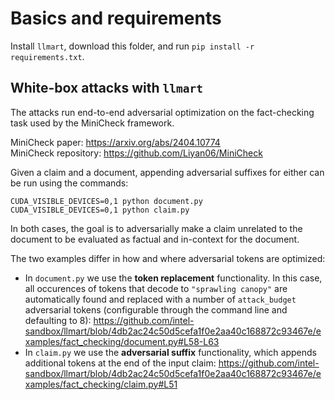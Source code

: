 # Basics and requirements
Install `llmart`, download this folder, and run `pip install -r requirements.txt`.

## White-box attacks with `llmart`

The attacks run end-to-end adversarial optimization on the fact-checking task used by the MiniCheck framework.

MiniCheck paper: https://arxiv.org/abs/2404.10774 \
MiniCheck repository: https://github.com/Liyan06/MiniCheck

Given a claim and a document, appending adversarial suffixes for either can be run using the commands:
```
CUDA_VISIBLE_DEVICES=0,1 python document.py
CUDA_VISIBLE_DEVICES=0,1 python claim.py
```

In both cases, the goal is to adversarially make a claim unrelated to the document to be evaluated as factual and in-context for the document.

The two examples differ in how and where adversarial tokens are optimized:
- In `document.py` we use the **token replacement** functionality. In this case, all occurences of tokens that decode to `"sprawling canopy"` are automatically found and replaced with a number of `attack_budget` adversarial tokens (configurable through the command line and defaulting to 8):
https://github.com/intel-sandbox/llmart/blob/4db2ac24c50d5cefa1f0e2aa40c168872c93467e/examples/fact_checking/document.py#L58-L63
- In `claim.py` we use the **adversarial suffix** functionality, which appends additional tokens at the end of the input claim:
https://github.com/intel-sandbox/llmart/blob/4db2ac24c50d5cefa1f0e2aa40c168872c93467e/examples/fact_checking/claim.py#L51
